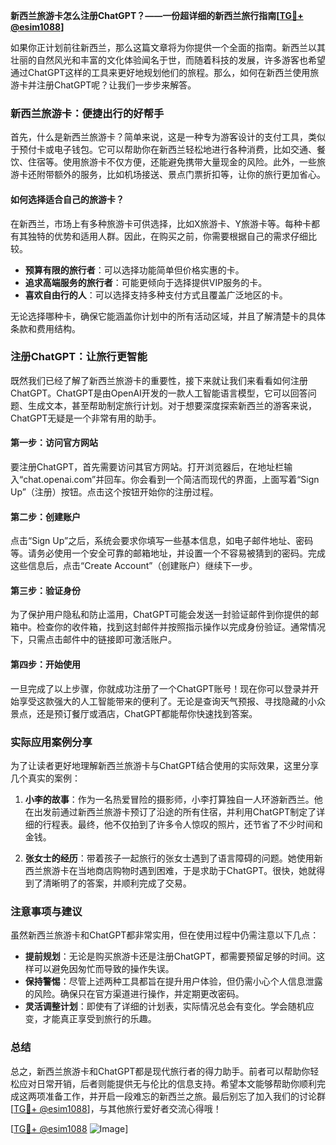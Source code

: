 **新西兰旅游卡怎么注册ChatGPT？——一份超详细的新西兰旅行指南[[TG💪+ @esim1088](https://t.me/s/esim1088)]**

如果你正计划前往新西兰，那么这篇文章将为你提供一个全面的指南。新西兰以其壮丽的自然风光和丰富的文化体验闻名于世，而随着科技的发展，许多游客也希望通过ChatGPT这样的工具来更好地规划他们的旅程。那么，如何在新西兰使用旅游卡并注册ChatGPT呢？让我们一步步来解答。

### 新西兰旅游卡：便捷出行的好帮手

首先，什么是新西兰旅游卡？简单来说，这是一种专为游客设计的支付工具，类似于预付卡或电子钱包。它可以帮助你在新西兰轻松地进行各种消费，比如交通、餐饮、住宿等。使用旅游卡不仅方便，还能避免携带大量现金的风险。此外，一些旅游卡还附带额外的服务，比如机场接送、景点门票折扣等，让你的旅行更加省心。

#### 如何选择适合自己的旅游卡？

在新西兰，市场上有多种旅游卡可供选择，比如X旅游卡、Y旅游卡等。每种卡都有其独特的优势和适用人群。因此，在购买之前，你需要根据自己的需求仔细比较。

- **预算有限的旅行者**：可以选择功能简单但价格实惠的卡。
- **追求高端服务的旅行者**：可能更倾向于选择提供VIP服务的卡。
- **喜欢自由行的人**：可以选择支持多种支付方式且覆盖广泛地区的卡。

无论选择哪种卡，确保它能涵盖你计划中的所有活动区域，并且了解清楚卡的具体条款和费用结构。

### 注册ChatGPT：让旅行更智能

既然我们已经了解了新西兰旅游卡的重要性，接下来就让我们来看看如何注册ChatGPT。ChatGPT是由OpenAI开发的一款人工智能语言模型，它可以回答问题、生成文本，甚至帮助制定旅行计划。对于想要深度探索新西兰的游客来说，ChatGPT无疑是一个非常有用的助手。

#### 第一步：访问官方网站

要注册ChatGPT，首先需要访问其官方网站。打开浏览器后，在地址栏输入“chat.openai.com”并回车。你会看到一个简洁而现代的界面，上面写着“Sign Up”（注册）按钮。点击这个按钮开始你的注册过程。

#### 第二步：创建账户

点击“Sign Up”之后，系统会要求你填写一些基本信息，如电子邮件地址、密码等。请务必使用一个安全可靠的邮箱地址，并设置一个不容易被猜到的密码。完成这些信息后，点击“Create Account”（创建账户）继续下一步。

#### 第三步：验证身份

为了保护用户隐私和防止滥用，ChatGPT可能会发送一封验证邮件到你提供的邮箱中。检查你的收件箱，找到这封邮件并按照指示操作以完成身份验证。通常情况下，只需点击邮件中的链接即可激活账户。

#### 第四步：开始使用

一旦完成了以上步骤，你就成功注册了一个ChatGPT账号！现在你可以登录并开始享受这款强大的人工智能带来的便利了。无论是查询天气预报、寻找隐藏的小众景点，还是预订餐厅或酒店，ChatGPT都能帮你快速找到答案。

### 实际应用案例分享

为了让读者更好地理解新西兰旅游卡与ChatGPT结合使用的实际效果，这里分享几个真实的案例：

1. **小李的故事**：作为一名热爱冒险的摄影师，小李打算独自一人环游新西兰。他在出发前通过新西兰旅游卡预订了沿途的所有住宿，并利用ChatGPT制定了详细的行程表。最终，他不仅拍到了许多令人惊叹的照片，还节省了不少时间和金钱。

2. **张女士的经历**：带着孩子一起旅行的张女士遇到了语言障碍的问题。她使用新西兰旅游卡在当地商店购物时遇到困难，于是求助于ChatGPT。很快，她就得到了清晰明了的答案，并顺利完成了交易。

### 注意事项与建议

虽然新西兰旅游卡和ChatGPT都非常实用，但在使用过程中仍需注意以下几点：

- **提前规划**：无论是购买旅游卡还是注册ChatGPT，都需要预留足够的时间。这样可以避免因匆忙而导致的操作失误。
- **保持警惕**：尽管上述两种工具都旨在提升用户体验，但仍需小心个人信息泄露的风险。确保只在官方渠道进行操作，并定期更改密码。
- **灵活调整计划**：即使有了详细的计划表，实际情况总会有变化。学会随机应变，才能真正享受到旅行的乐趣。

### 总结

总之，新西兰旅游卡和ChatGPT都是现代旅行者的得力助手。前者可以帮助你轻松应对日常开销，后者则能提供无与伦比的信息支持。希望本文能够帮助你顺利完成这两项准备工作，并开启一段难忘的新西兰之旅。最后别忘了加入我们的讨论群[[TG💪+ @esim1088](https://t.me/s/esim1088)]，与其他旅行爱好者交流心得哦！

[[TG💪+ @esim1088](https://t.me/s/esim1088) ![Image](https://i.postimg.cc/4NQfJmqS/Snipaste-2025-05-13-00-14-12.png)]
